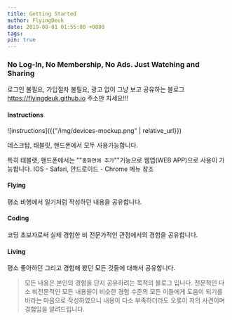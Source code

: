 ```yaml
---
title: Getting Started
author: FlyingDeuk
date: 2019-08-01 01:55:00 +0800
tags:
pin: true
---
```



### No Log-In, No Membership, No Ads. Just Watching and Sharing
로그인 불필요, 가입절차 불필요, 광고 없이 그냥 보고 공유하는 블로그
<https://flyingdeuk.github.io> 주소만 치세요!!!

#### Instructions

![instructions]({{"/img/devices-mockup.png" | relative_url}})

데스크탑, 태블릿, 핸드폰에서 모두 사용가능합니다.


특히 태블랫, 핸드폰에서는 ""`홈화면에 추가`""기능으로 웹앱(WEB APP)으로 사용이 가능합니다. IOS - Safari, 안드로이드 - Chrome 메뉴 참조

#### Flying
평소 비행에서 일기처럼 작성하던 내용을 공유합니다.

#### Coding
코딩 초보자로써 실제 경험한 비 전문가적인 관점에서의 경험을 공유합니다.

#### Living
평소 좋아하던 그리고 경험해 봤던 모든 것들에 대해서 공유합니다.

> 모든 내용은 본인의 경험을 단지 공유하려는 목적의 블로그 입니다. 전문적인 다소 비전문적인 모든 내용들이 비슷한 경험 수준의 모든 이들에게 도움이 되기를 바라는 마음으로 작성하였으니 내용이 다소 부족하더라도 오롯이 저의 사견이며 경험임을 알려드립니다.
